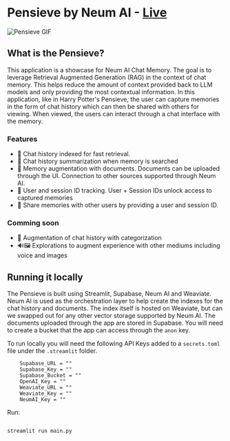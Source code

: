 # Pensieve by Neum AI - [Live](https://neumai-pensieve.streamlit.app/)

![Pensieve GIF](./media/gif.gif)

## What is the Pensieve?

This application is a showcase for Neum AI Chat Memory. The goal is to leverage Retrieval Augmented Generation (RAG) in the context of chat memory. This helps reduce the amount of context provided back to LLM models and only providing the most contextual information. In this application, like in Harry Potter's Pensieve, the user can capture memories in the form of chat history which can then be shared with others for viewing. When viewed, the users can interact through a chat interface with the memory.

### Features
- 🧠 Chat history indexed for fast retrieval.
- 📕 Chat history summarization when memory is searched
- 📄 Memory augmentation with documents. Documents can be uploaded through the UI. Connection to other sources supported through Neum AI.
- 👤 User and session ID tracking. User + Session IDs unlock access to captured memories
- 🔗 Share memories with other users by providing a user and session ID. 

### Comming soon
- 🦾 Augmentation of chat history with categorization
- 🔊🖼 Explorations to augment experience with other mediums including voice and images

## Running it locally

The Pensieve is built using Streamlit, Supabase, Neum AI and Weaviate. Neum AI is used as the orchestration layer to help create the indexes for the chat history and documents. The index itself is hosted on Weaviate, but can we swapped out for any other vector storage supported by Neum AI. The documents uploaded through the app are stored in Supabase. You will need to create a bucket that the app can access through the `anon` key.

To run locally you will need the following API Keys added to a `secrets.toml` file under the `.streamlit` folder.

```
    Supabase_URL = ""
    Supabase_Key = ""
    Supabase_Bucket = ""
    OpenAI_Key = ""
    Weaviate_URL = ""
    Weaviate_Key = ""
    NeumAI_Key = ""
```

Run:

```bash

streamlit run main.py

```
